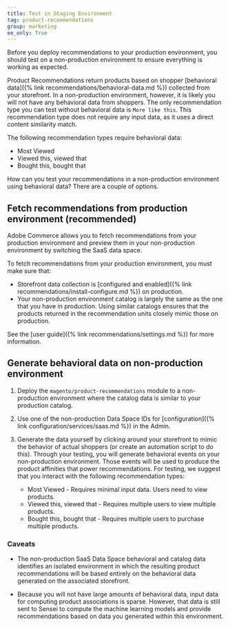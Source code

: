 ```yaml
---
title: Test in Staging Environment
tag: product-recommendations
group: marketing
ee_only: True
---
```


Before you deploy recommendations to your production environment, you should test on a non-production environment to ensure everything is working as expected.

Product Recommendations return products based on shopper [behavioral data]({% link recommendations/behavioral-data.md %}) collected from your storefront. In a non-production environment, however, it is likely you will not have any behavioral data from shoppers. The only recommendation type you can test without behavioral data is `More like this`. This recommendation type does not require any input data, as it uses a direct content similarity match.

The following recommendation types require behavioral data:

- Most Viewed
- Viewed this, viewed that
- Bought this, bought that

How can you test your recommendations in a non-production environment using behavioral data? There are a couple of options.

## Fetch recommendations from production environment (recommended)

Adobe Commerce allows you to fetch recommendations from your production environment and preview them in your non-production environment by switching the SaaS data space.

To fetch recommendations from your production environment, you must make sure that:

- Storefront data collection is [configured and enabled]({% link recommendations/install-configure.md %}) on production.
- Your non-production environment catalog is largely the same as the one that you have in production. Using similar catalogs ensures that the products returned in the recommendation units closely mimic those on production.

See the [user guide]({% link recommendations/settings.md %}) for more information.

## Generate behavioral data on non-production environment

1. Deploy the `magento/product-recommendations` module to a non-production environment where the catalog data is similar to your production catalog.

1. Use one of the non-production Data Space IDs for [configuration]({% link configuration/services/saas.md %}) in the Admin.

1. Generate the data yourself by clicking around your storefront to mimic the behavior of actual shoppers (or create an automation script to do this). Through your testing, you will generate behavioral events on your non-production environment. Those events will be used to produce the product affinities that power recommendations. For testing, we suggest that you interact with the following recommendation types:

   - Most Viewed - Requires minimal input data. Users need to view products.
   - Viewed this, viewed that - Requires multiple users to view multiple products.
   - Bought this, bought that - Requires multiple users to purchase multiple products.

### Caveats

- The non-production SaaS Data Space behavioral and catalog data identifies an isolated environment in which the resulting product recommendations will be based entirely on the behavioral data generated on the associated storefront.

- Because you will not have large amounts of behavioral data, input data for computing product associations is sparse. However, that data is still sent to Sensei to compute the machine learning models and provide recommendations based on data you generated within this environment.
